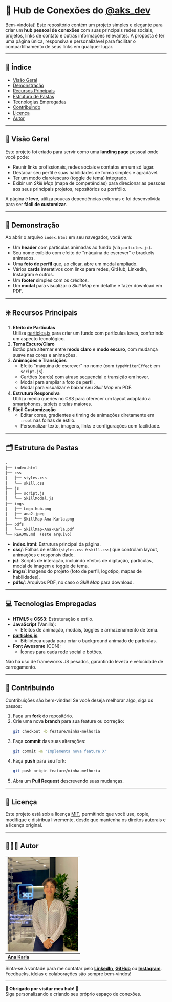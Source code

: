 # 🚀 Hub de Conexões do [@aks_dev](https://www.instagram.com/aks_dev/)

Bem-vindo(a)! Este repositório contém um projeto simples e elegante para criar um **hub pessoal de conexões** com suas principais redes sociais, projetos, links de contato e outras informações relevantes. A proposta é ter uma página única, responsiva e personalizável para facilitar o compartilhamento de seus links em qualquer lugar.

---

## 📑 Índice
- [Visão Geral](#visão-geral)
- [Demonstração](#demonstração)
- [Recursos Principais](#recursos-principais)
- [Estrutura de Pastas](#estrutura-de-pastas)
- [Tecnologias Empregadas](#tecnologias-empregadas)
- [Contribuindo](#contribuindo)
- [Licença](#licença)
- [Autor](#autor)

---

## 📌 Visão Geral
Este projeto foi criado para servir como uma **landing page** pessoal onde você pode:

- Reunir links profissionais, redes sociais e contatos em um só lugar.
- Destacar seu perfil e suas habilidades de forma simples e agradável.
- Ter um modo claro/escuro (toggle de tema) integrado.
- Exibir um _Skill Map_ (mapa de competências) para direcionar as pessoas aos seus principais projetos, repositórios ou portfólio.

A página é **leve**, utiliza poucas dependências externas e foi desenvolvida para ser **fácil de customizar**.

---

## 📲 Demonstração
Ao abrir o arquivo `index.html` em seu navegador, você verá:

- Um **header** com partículas animadas ao fundo (via `particles.js`).
- Seu nome exibido com efeito de "máquina de escrever" e brackets animados.
- Uma **foto de perfil** que, ao clicar, abre um modal ampliado.
- Vários **cards** interativos com links para redes, GitHub, LinkedIn, Instagram e outros.
- Um **footer** simples com os créditos.
- Um **modal** para visualizar o _Skill Map_ em detalhe e fazer download em PDF.

---

## ❇️ Recursos Principais
1. **Efeito de Partículas**  
   Utiliza [particles.js](https://github.com/VincentGarreau/particles.js/) para criar um fundo com partículas leves, conferindo um aspecto tecnológico.
2. **Tema Escuro/Claro**  
   Botão para alternar entre **modo claro** e **modo escuro**, com mudança suave nas cores e animações.
3. **Animações e Transições**  
   - Efeito "máquina de escrever" no nome (com `typeWriterEffect` em `script.js`).
   - Cartões (cards) com atraso sequencial e transição em hover.
   - Modal para ampliar a foto de perfil.
   - Modal para visualizar e baixar seu _Skill Map_ em PDF.
4. **Estrutura Responsiva**  
   Utiliza media queries no CSS para oferecer um layout adaptado a smartphones, tablets e telas maiores.
5. **Fácil Customização**  
   - Editar cores, gradientes e timing de animações diretamente em `:root` nas folhas de estilo.
   - Personalizar texto, imagens, links e configurações com facilidade.

---

## 🗂️ Estrutura de Pastas

```
.
├── index.html
├── css
│   ├── styles.css
│   └── skill.css
├── js
│   ├── script.js
│   └── SkillModal.js
├── imgs
│   ├── Logo-hub.png
│   ├── ana2.jpeg
│   └── SkillMap-Ana-Karla.png
├── pdfs
│   └── SkillMap-Ana-Karla.pdf
└── README.md  (este arquivo)
```

- **index.html**: Estrutura principal da página.
- **css/**: Folhas de estilo (`styles.css` e `skill.css`) que controlam layout, animações e responsividade.
- **js/**: Scripts de interação, incluindo efeitos de digitação, partículas, modal de imagem e toggle de tema.
- **imgs/**: Imagens do projeto (foto de perfil, logotipo, mapas de habilidades).
- **pdfs/**: Arquivos PDF, no caso o _Skill Map_ para download.

---

## 💻 Tecnologias Empregadas

- **HTML5** e **CSS3**: Estruturação e estilo.
- **JavaScript** (Vanilla):
  - Efeitos de animação, modais, toggles e armazenamento de tema.
- **[particles.js](https://github.com/VincentGarreau/particles.js/)**:
  - Biblioteca usada para criar o background animado de partículas.
- **Font Awesome** (CDN):
  - Ícones para cada rede social e botões.

Não há uso de frameworks JS pesados, garantindo leveza e velocidade de carregamento.

---

## 🤝 Contribuindo
Contribuições são bem-vindas! Se você deseja melhorar algo, siga os passos:

1. Faça um **fork** do repositório.
2. Crie uma nova **branch** para sua feature ou correção:
   ```bash
   git checkout -b feature/minha-melhoria
   ```
3. Faça **commit** das suas alterações:
   ```bash
   git commit -m "Implementa nova feature X"
   ```
4. Faça **push** para seu fork:
   ```bash
   git push origin feature/minha-melhoria
   ```
5. Abra um **Pull Request** descrevendo suas mudanças.

---

## 📄 Licença
Este projeto está sob a licença [MIT](LICENSE), permitindo que você use, copie, modifique e distribua livremente, desde que mantenha os direitos autorais e a licença original.

---

## 👨🏽‍💻 Autor
| <img src="imgs/ana2.jpeg" width="220" alt="Foto de Perfil"> |
|---|
| **[Ana Karla](https://linktr.ee/devaks)** |

Sinta-se à vontade para me contatar pelo **[LinkedIn](https://www.linkedin.com/in/anakarla-inojoza/)**, **[GitHub](https://github.com/Devaks99)** ou **[Instagram](https://www.instagram.com/aks_dev/)**. Feedbacks, ideias e colaborações são sempre bem-vindos!

---

**🚀 Obrigado por visitar meu hub! 🙌**  
Siga personalizando e criando seu próprio espaço de conexões.
```
